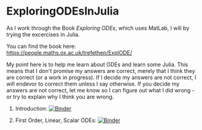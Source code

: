 # ExploringODEsInJulia

As I work through the Book _Exploring ODEs_, which uses MatLab, I will by trying the excercises in Julia.

You can find the book here:
https://people.maths.ox.ac.uk/trefethen/ExplODE/

My point here is to help me learn about ODEs and learn some Julia. This means that I don't promise my answers are correct, merely that I think they are correct (or a work in progress). If I decide my answers are not correct, I will endevor to correct them unless I say otherwise. If you decide my answers are not correct, let me know so I can figure out what I did wrong - or try to explain why I think you are wrong.

1. Introduction: 
[![Binder](https://mybinder.org/badge_logo.svg)](https://mybinder.org/v2/gh/sjbanner/ExploringODEsInJulia/HEAD?filepath=1-Introduction.ipynb)

2. First Order, Linear, Scalar ODEs: 
[![Binder](https://mybinder.org/badge_logo.svg)](https://mybinder.org/v2/gh/sjbanner/ExploringODEsInJulia/HEAD?filepath=2-FirstOrderLinearScalarODEs.ipynb)

